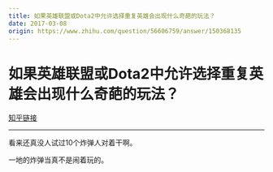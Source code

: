 ```yaml
---
title: 如果英雄联盟或Dota2中允许选择重复英雄会出现什么奇葩的玩法？
date: 2017-03-08
origin: https://www.zhihu.com/question/56606759/answer/150368135
---
```

# 如果英雄联盟或Dota2中允许选择重复英雄会出现什么奇葩的玩法？

[知乎链接](https://www.zhihu.com/question/56606759/answer/150368135)

---------

<span class="RichText ztext CopyrightRichText-richText" itemprop="text"><p>看来还真没人试过10个炸弹人对着干啊。</p>一地的炸弹当真不是闹着玩的。</span>
